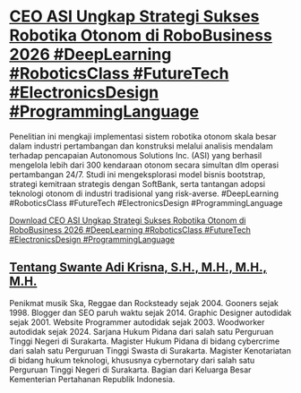 # [CEO ASI Ungkap Strategi Sukses Robotika Otonom di RoboBusiness 2026 #DeepLearning #RoboticsClass #FutureTech #ElectronicsDesign #ProgrammingLanguage](https://swanteadikrisna.com/robot/website/5/ceo-asi-strategi-robotika-otonom-robobusiness-2026/)

Penelitian ini mengkaji implementasi sistem robotika otonom skala besar dalam industri pertambangan dan konstruksi melalui analisis mendalam terhadap pencapaian Autonomous Solutions Inc. (ASI) yang berhasil mengelola lebih dari 300 kendaraan otonom secara simultan dlm operasi pertambangan 24/7. Studi ini mengeksplorasi model bisnis bootstrap, strategi kemitraan strategis dengan SoftBank, serta tantangan adopsi teknologi otonom di industri tradisional yang risk-averse. #DeepLearning #RoboticsClass #FutureTech #ElectronicsDesign #ProgrammingLanguage 

[Download CEO ASI Ungkap Strategi Sukses Robotika Otonom di RoboBusiness 2026 #DeepLearning #RoboticsClass #FutureTech #ElectronicsDesign #ProgrammingLanguage](https://swanteadikrisna.com/robot/website/5/ceo-asi-strategi-robotika-otonom-robobusiness-2026/)


## [Tentang Swante Adi Krisna, S.H., M.H., M.H., M.H.](https://swanteadikrisna.com/)

Penikmat musik Ska, Reggae dan Rocksteady sejak 2004. Gooners sejak 1998. Blogger dan SEO paruh waktu sejak 2014. Graphic Designer autodidak sejak 2001. Website Programmer autodidak sejak 2003. Woodworker autodidak sejak 2024. Sarjana Hukum Pidana dari salah satu Perguruan Tinggi Negeri di Surakarta. Magister Hukum Pidana di bidang cybercrime dari salah satu Perguruan Tinggi Swasta di Surakarta. Magister Kenotariatan di bidang hukum teknologi, khususnya cybernotary dari salah satu Perguruan Tinggi Negeri di Surakarta. Bagian dari Keluarga Besar Kementerian Pertahanan Republik Indonesia.